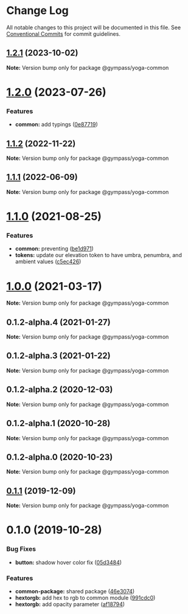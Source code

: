 # Change Log

All notable changes to this project will be documented in this file.
See [Conventional Commits](https://conventionalcommits.org) for commit guidelines.

## [1.2.1](https://github.com/Gympass/yoga/compare/@gympass/yoga-common@1.2.0...@gympass/yoga-common@1.2.1) (2023-10-02)

**Note:** Version bump only for package @gympass/yoga-common





# [1.2.0](https://github.com/Gympass/yoga/compare/@gympass/yoga-common@1.1.2...@gympass/yoga-common@1.2.0) (2023-07-26)


### Features

* **common:** add typings ([0e87719](https://github.com/Gympass/yoga/commit/0e87719ea4ca23aa5974b12a5080188014a12697))





## [1.1.2](https://github.com/Gympass/yoga/compare/@gympass/yoga-common@1.1.1...@gympass/yoga-common@1.1.2) (2022-11-22)

**Note:** Version bump only for package @gympass/yoga-common





## [1.1.1](https://github.com/Gympass/yoga/compare/@gympass/yoga-common@1.1.0...@gympass/yoga-common@1.1.1) (2022-06-09)

**Note:** Version bump only for package @gympass/yoga-common





# [1.1.0](https://github.com/Gympass/yoga/compare/@gympass/yoga-common@1.0.0...@gympass/yoga-common@1.1.0) (2021-08-25)


### Features

* **common:** preventing ([be1d971](https://github.com/Gympass/yoga/commit/be1d9717a604ffd65d38f8cf52a2228dc633a2ba))
* **tokens:** update our elevation token to have umbra, penumbra, and ambient values ([c5ec426](https://github.com/Gympass/yoga/commit/c5ec426902c4a2f3f52d4de24677fd1ab72bdce0))





# [1.0.0](https://github.com/Gympass/yoga/compare/@gympass/yoga-common@0.1.2-alpha.4...@gympass/yoga-common@1.0.0) (2021-03-17)

**Note:** Version bump only for package @gympass/yoga-common





## 0.1.2-alpha.4 (2021-01-27)

**Note:** Version bump only for package @gympass/yoga-common





## 0.1.2-alpha.3 (2021-01-22)

**Note:** Version bump only for package @gympass/yoga-common





## 0.1.2-alpha.2 (2020-12-03)

**Note:** Version bump only for package @gympass/yoga-common





## 0.1.2-alpha.1 (2020-10-28)

**Note:** Version bump only for package @gympass/yoga-common





## 0.1.2-alpha.0 (2020-10-23)

**Note:** Version bump only for package @gympass/yoga-common

## [0.1.1](https://github.com/Gympass/yoga/compare/@gympass/yoga-common@0.1.0...@gympass/yoga-common@0.1.1) (2019-12-09)

**Note:** Version bump only for package @gympass/yoga-common

# 0.1.0 (2019-10-28)

### Bug Fixes

- **button:** shadow hover color fix ([05d3484](https://github.com/Gympass/yoga/commit/05d3484))

### Features

- **common-package:** shared package ([46e3074](https://github.com/Gympass/yoga/commit/46e3074))
- **hextorgb:** add hex to rgb to common module ([991cdc0](https://github.com/Gympass/yoga/commit/991cdc0))
- **hextorgb:** add opacity parameter ([af18794](https://github.com/Gympass/yoga/commit/af18794))
